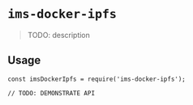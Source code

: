 # `ims-docker-ipfs`

> TODO: description

## Usage

```
const imsDockerIpfs = require('ims-docker-ipfs');

// TODO: DEMONSTRATE API
```
